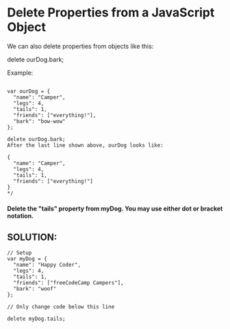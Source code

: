 Delete Properties from a JavaScript Object
=====================

We can also delete properties from objects like this:

delete ourDog.bark;

Example:
```$xslt

var ourDog = {
  "name": "Camper",
  "legs": 4,
  "tails": 1,
  "friends": ["everything!"],
  "bark": "bow-wow"
};

delete ourDog.bark;
After the last line shown above, ourDog looks like:

{
  "name": "Camper",
  "legs": 4,
  "tails": 1,
  "friends": ["everything!"]
}
*/

```

#### Delete the "tails" property from myDog. You may use either dot or bracket notation.


## SOLUTION:

```
// Setup
var myDog = {
  "name": "Happy Coder",
  "legs": 4,
  "tails": 1,
  "friends": ["freeCodeCamp Campers"],
  "bark": "woof"
};

// Only change code below this line

delete myDog.tails;

```